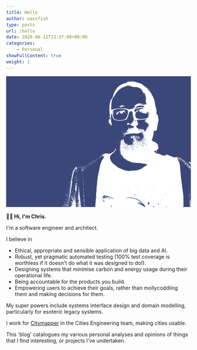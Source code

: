 ```yaml
---
title: Hello
author: naxxfish
type: posts
url: /hello
date: 2020-06-11T13:37:00+00:00
categories:
    - Personal
showFullContent: true
weight: 1
---
```


<img src="/hello/portrait.png" style="margin:auto">

**👋🏻 Hi, I'm Chris.**

I'm a software engineer and architect.  

I believe in

  * Ethical, appropriate and sensible application of big data and AI.
  * Robust, yet pragmatic automated testing (100% test coverage is worthless if it doesn't do what it was designed to do!).
  * Designing systems that minimise carbon and energy usage during their operational life. 
  * Being accountable for the products you build.
  * Empowering users to achieve their goals, rather than mollycoddling them and making decisions for them.

My super powers include systems interface design and domain modelling, particularly for esoteric legacy systems.  

I work for [Citymapper](https://citymapper.com/) in the Cities Engineering team, making cities usable. 

This 'blog' catalogues my various personal analyses and opinions of things that I find interesting, or projects I've undertaken.  

